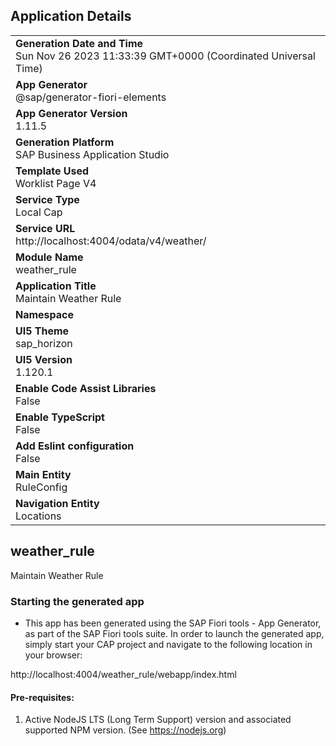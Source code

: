 ## Application Details
|               |
| ------------- |
|**Generation Date and Time**<br>Sun Nov 26 2023 11:33:39 GMT+0000 (Coordinated Universal Time)|
|**App Generator**<br>@sap/generator-fiori-elements|
|**App Generator Version**<br>1.11.5|
|**Generation Platform**<br>SAP Business Application Studio|
|**Template Used**<br>Worklist Page V4|
|**Service Type**<br>Local Cap|
|**Service URL**<br>http://localhost:4004/odata/v4/weather/
|**Module Name**<br>weather_rule|
|**Application Title**<br>Maintain Weather Rule|
|**Namespace**<br>|
|**UI5 Theme**<br>sap_horizon|
|**UI5 Version**<br>1.120.1|
|**Enable Code Assist Libraries**<br>False|
|**Enable TypeScript**<br>False|
|**Add Eslint configuration**<br>False|
|**Main Entity**<br>RuleConfig|
|**Navigation Entity**<br>Locations|

## weather_rule

Maintain Weather Rule

### Starting the generated app

-   This app has been generated using the SAP Fiori tools - App Generator, as part of the SAP Fiori tools suite.  In order to launch the generated app, simply start your CAP project and navigate to the following location in your browser:

http://localhost:4004/weather_rule/webapp/index.html

#### Pre-requisites:

1. Active NodeJS LTS (Long Term Support) version and associated supported NPM version.  (See https://nodejs.org)



